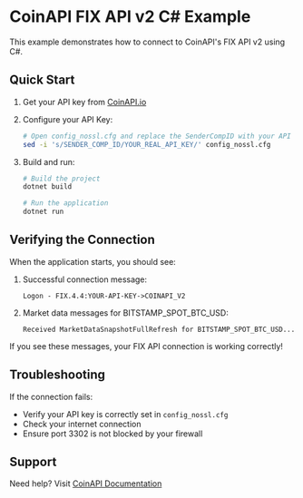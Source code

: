 # CoinAPI FIX API v2 C# Example

This example demonstrates how to connect to CoinAPI's FIX API v2 using C#.

## Quick Start

1. Get your API key from [CoinAPI.io](https://www.coinapi.io/)

2. Configure your API Key:
   ```bash
   # Open config_nossl.cfg and replace the SenderCompID with your API key
   sed -i 's/SENDER_COMP_ID/YOUR_REAL_API_KEY/' config_nossl.cfg
   ```

3. Build and run:
   ```bash
   # Build the project
   dotnet build

   # Run the application
   dotnet run
   ```

## Verifying the Connection

When the application starts, you should see:

1. Successful connection message:
   ```
   Logon - FIX.4.4:YOUR-API-KEY->COINAPI_V2
   ```

2. Market data messages for BITSTAMP_SPOT_BTC_USD:
   ```
   Received MarketDataSnapshotFullRefresh for BITSTAMP_SPOT_BTC_USD...
   ```

If you see these messages, your FIX API connection is working correctly!

## Troubleshooting

If the connection fails:
- Verify your API key is correctly set in `config_nossl.cfg`
- Check your internet connection
- Ensure port 3302 is not blocked by your firewall

## Support

Need help? Visit [CoinAPI Documentation](https://docs.coinapi.io/)
